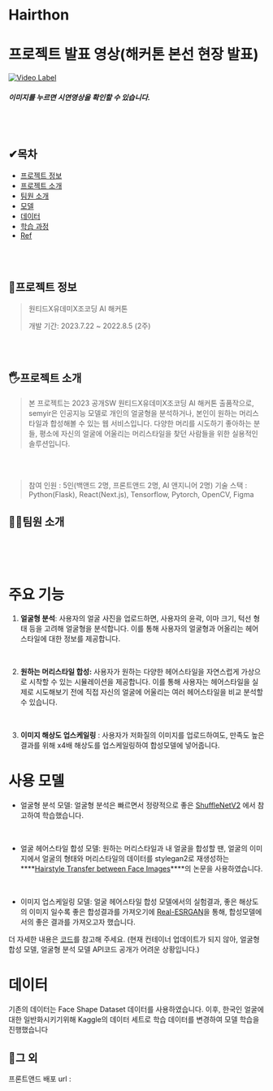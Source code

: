 # Hairthon
# 프로젝트 발표 영상(해커톤 본선 현장 발표)

[![Video Label](/src/imgs/logo.png)](https://www.youtube.com/watch?v=g-hA8vYcROk#t=31m54s)

##### 이미지를 누르면 시연영상을 확인할 수 있습니다.


<br><br>

## ✔목차
* [프로젝트 정보](#🔎프로젝트-정보)
* [프로젝트 소개](#🖐프로젝트-소개)
* [팀원 소개](#🙋‍♀️팀원-소개)
* [모델](#모델)
* [데이터](#데이터)
* [학습 과정](#학습-과정)
* [Ref](#📝ref)

<br><br>

## 🔎프로젝트 정보
> 원티드X유데미X조코딩 AI 해커톤
> 
> 개발 기간: 2023.7.22 ~ 2022.8.5 (2주) 

<br><br>

## 🖐프로젝트 소개
> 본 프로젝트는 2023 공개SW 원티드X유데미X조코딩 AI 해커톤 출품작으로, semyir은 인공지능 모델로 개인의 얼굴형을 분석하거나, 본인이 원하는 머리스타일과 합성해볼 수 있는 웹 서비스입니다.
> 다양한 머리를 시도하기 좋아하는 분들, 평소에 자신의 얼굴에 어울리는 머리스타일을 찾던 사람들을 위한 실용적인 솔루션입니다.

<br><br>
> 참여 인원 : 5인(백앤드 2명, 프론트앤드 2명, AI 앤지니어 2명)
> 기술 스택 : Python(Flask), React(Next.js), Tensorflow, Pytorch, OpenCV, Figma
> 
## 🙋‍♀️팀원 소개

<br><br><br>
# 주요 기능
1. **얼굴형 분석**: 사용자의 얼굴 사진을 업로드하면, 사용자의 윤곽, 이마 크기, 턱선 형태 등을 고려해 얼굴형을 분석합니다. 이를 통해 사용자의 얼굴형과 어올리는 헤어스타일에 대한 정보를 제공합니다.
<br>

2. **원하는 머리스타일 합성:** 사용자가 원하는 다양한 헤어스타일을 자연스럽게 가상으로 시착할 수 있는 시뮬레이션을 제공합니다. 이를 통해 사용자는 헤어스타일을 실제로 시도해보기 전에 직접 자신의 얼굴에 어울리는 여러 헤어스타일을 비교 분석할 수 있습니다.
   
<br>

3. **이미지 해상도 업스케일링** : 사용자가 저화질의 이미지를 업로드하여도, 만족도 높은 결과를 위해 x4배 해상도를 업스케일링하여 합성모델에 넣어줍니다.

# 사용 모델
- 얼굴형 분석 모델: 얼굴형 분석은 빠르면서 정량적으로 좋은 [ShuffleNetV2](https://github.com/Randl/ShuffleNetV2-pytorch) 에서 참고하여 학습했습니다.
<br>

- 얼굴 헤어스타일 합성 모델: 원하는 머리스타일과 내 얼굴을 합성할 땐, 얼굴의 이미지에서 얼굴의 형태와 머리스타일의 데이터를 stylegan2로 재생성하는 ****[Hairstyle Transfer between Face Images](https://cmp.felk.cvut.cz/hairstyles/)****의 논문을 사용하였습니다.
<br>

- 이미지 업스케일링 모델: 얼굴 헤어스타일 합성 모델에서의 실험결과, 좋은 해상도의 이미지 일수록 좋은 합성결과를 가져오기에 [Real-ESRGAN](https://github.com/ai-forever/Real-ESRGAN)을 통해, 합성모델에서의 좋은 결과를 가져오고자 했습니다.


더 자세한 내용은 [코드]()를 참고해 주세요. (현재 컨테이너 업데이트가 되지 않아, 얼굴형 합성 모델, 얼굴형 분석 모델 API코드 공개가 어려운 상황입니다.)

# 데이터

기존의 데이터는 Face Shape Dataset 데이터를 사용하였습니다. 이후, 한국인 얼굴에 대한 일반화시키기위해 Kaggle의 데이터 세트로 학습 데이터를 변경하여 모델 학습을 진행했습니다


## 📝그 외
프론트앤드 배포 url : 
